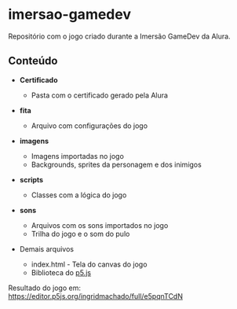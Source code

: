 # imersao-gamedev
Repositório com o jogo criado durante a Imersão GameDev da Alura.

## Conteúdo

- **Certificado**

  - Pasta com o certificado gerado pela Alura

    

- **fita**

  - Arquivo com configurações do jogo

- **imagens**

  - Imagens importadas no jogo
  - Backgrounds, sprites da personagem e dos inimigos

- **scripts**

  - Classes com a lógica do jogo

- **sons**

  - Arquivos com os sons importados no jogo
  - Trilha do jogo e o som do pulo

- Demais arquivos

  - index.html - Tela do canvas do jogo
  - Biblioteca do [p5.js](https://p5js.org/)

Resultado do jogo em: https://editor.p5js.org/ingridmachado/full/e5pqnTCdN